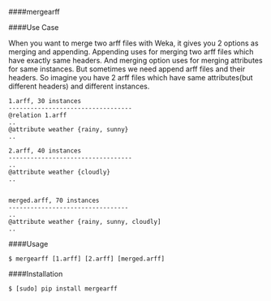 ####mergearff


####Use Case

When you want to merge two arff files with Weka, it gives you 2 options as merging and appending. Appending uses for merging two arff files which have exactly same headers. And merging option uses for merging attributes for same instances. But sometimes we need append arff files and their headers. So imagine you have 2 arff files which have same attributes(but different headers) and different instances. 

	1.arff, 30 instances
	----------------------------------
	@relation 1.arff
	..
	@attribute weather {rainy, sunny}
	..

	2.arff, 40 instances
	----------------------------------
	..
	@attribute weather {cloudly}
	..


	merged.arff, 70 instances
	---------------------------------
	..
	@attribute weather {rainy, sunny, cloudly]
	..


####Usage

    $ mergearff [1.arff] [2.arff] [merged.arff]

####Installation

```
$ [sudo] pip install mergearff
```